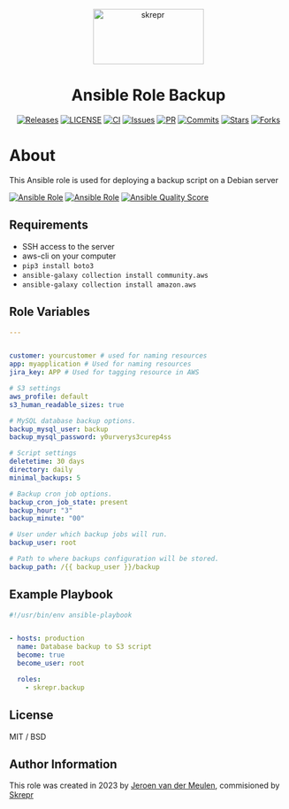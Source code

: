 <a href="https://skrepr.com/">
  <p align="center">
    <img width="200" height="100" src="https://skrepr.com/wp-content/uploads/2021/10/skrepr_logo_liggend.svg" alt="skrepr" />
  </p>
</a>
<h1 align="center">Ansible Role Backup</h1>
<div align="center">
  <a href="https://github.com/skrepr/ansible-role-backup/releases"><img src="https://img.shields.io/github/release/skrepr/ansible-role-backup.svg" alt="Releases"/></a><a> </a>
  <a href="https://github.com/skrepr/ansible-role-backup/blob/main/LICENSE"><img src="https://img.shields.io/github/license/skrepr/ansible-role-backup" alt="LICENSE"/></a><a> </a>
  <a href="https://github.com/skrepr/ansible-role-backup/actions/workflows/ci.yml"><img src="https://github.com/skrepr/ansible-role-backup/actions/workflows/ci.yml/badge.svg" alt="CI"/></a><a> </a>
  <a href="https://github.com/skrepr/ansible-role-backup/issues"><img src="https://img.shields.io/github/issues/skrepr/ansible-role-backup.svg" alt="Issues"/></a><a> </a>
  <a href="https://github.com/skrepr/ansible-role-backup/pulls"><img src="https://img.shields.io/github/issues-pr/skrepr/ansible-role-backup.svg" alt="PR"/></a><a> </a>
  <a href="https://github.com/skrepr/ansible-role-backup/commits"><img src="https://img.shields.io/github/commit-activity/m/skrepr/ansible-role-backup" alt="Commits"/></a><a> </a>
  <a href="https://github.com/skrepr/ansible-role-backup/stars"><img src="https://img.shields.io/github/stars/skrepr/ansible-role-backup.svg" alt="Stars"/></a><a> </a>
  <a href="https://github.com/skrepr/ansible-role-backup/releases"><img src="https://img.shields.io/github/forks/skrepr/ansible-role-backup.svg" alt="Forks"/></a><a> </a>
</div>

# About

This Ansible role is used for deploying a backup script on a Debian server

[![Ansible Role](https://img.shields.io/ansible/role/56860)](https://galaxy.ansible.com/skrepr/backup)
[![Ansible Role](https://img.shields.io/ansible/role/d/56860)](https://galaxy.ansible.com/skrepr/backup)
[![Ansible Quality Score](https://img.shields.io/ansible/quality/56860)](https://galaxy.ansible.com/skrepr/backup)

## Requirements

- SSH access to the server
- aws-cli on your computer
- `pip3 install boto3`
- `ansible-galaxy collection install community.aws`
- `ansible-galaxy collection install amazon.aws`

## Role Variables

```yaml
---


customer: yourcustomer # used for naming resources
app: myapplication # Used for naming resources
jira_key: APP # Used for tagging resource in AWS

# S3 settings
aws_profile: default
s3_human_readable_sizes: true

# MySQL database backup options.
backup_mysql_user: backup
backup_mysql_password: y0urverys3curep4ss

# Script settings
deletetime: 30 days
directory: daily
minimal_backups: 5

# Backup cron job options.
backup_cron_job_state: present
backup_hour: "3"
backup_minute: "00"

# User under which backup jobs will run.
backup_user: root

# Path to where backups configuration will be stored.
backup_path: /{{ backup_user }}/backup
```

## Example Playbook

```yaml
#!/usr/bin/env ansible-playbook


- hosts: production
  name: Database backup to S3 script
  become: true
  become_user: root

  roles:
    - skrepr.backup

```

## License

MIT / BSD

## Author Information

This role was created in 2023 by [Jeroen van der Meulen](https://github.com/jeroenvandermeulen), commisioned by [Skrepr](https://skrepr.com)
